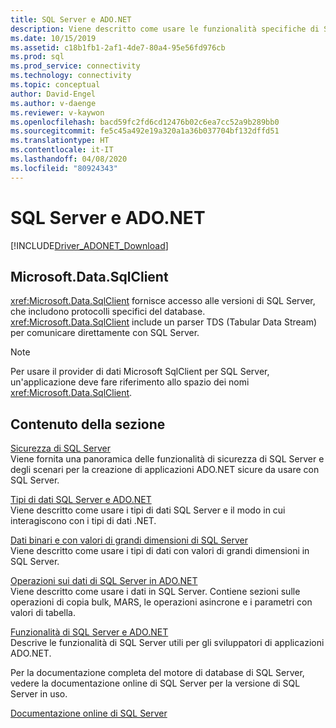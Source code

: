 ```yaml
---
title: SQL Server e ADO.NET
description: Viene descritto come usare le funzionalità specifiche di SQL Server
ms.date: 10/15/2019
ms.assetid: c18b1fb1-2af1-4de7-80a4-95e56fd976cb
ms.prod: sql
ms.prod_service: connectivity
ms.technology: connectivity
ms.topic: conceptual
author: David-Engel
ms.author: v-daenge
ms.reviewer: v-kaywon
ms.openlocfilehash: bacd59fc2fd6cd12476b02c6ea7cc52a9b289bb0
ms.sourcegitcommit: fe5c45a492e19a320a1a36b037704bf132dffd51
ms.translationtype: HT
ms.contentlocale: it-IT
ms.lasthandoff: 04/08/2020
ms.locfileid: "80924343"
---
```

# <a name="sql-server-and-adonet"></a>SQL Server e ADO.NET

[!INCLUDE[Driver_ADONET_Download](../../../includes/driver_adonet_download.md)]

## <a name="microsoftdatasqlclient"></a>Microsoft.Data.SqlClient

<xref:Microsoft.Data.SqlClient> fornisce accesso alle versioni di SQL Server, che includono protocolli specifici del database. <xref:Microsoft.Data.SqlClient> include un parser TDS (Tabular Data Stream) per comunicare direttamente con SQL Server.  
  
> [!NOTE]
> Per usare il provider di dati Microsoft SqlClient per SQL Server, un'applicazione deve fare riferimento allo spazio dei nomi <xref:Microsoft.Data.SqlClient>.  
  
## <a name="in-this-section"></a>Contenuto della sezione  
[Sicurezza di SQL Server](sql-server-security.md)  
Viene fornita una panoramica delle funzionalità di sicurezza di SQL Server e degli scenari per la creazione di applicazioni ADO.NET sicure da usare con SQL Server.  
  
[Tipi di dati SQL Server e ADO.NET](sql-server-data-types.md)  
Viene descritto come usare i tipi di dati SQL Server e il modo in cui interagiscono con i tipi di dati .NET.  
  
[Dati binari e con valori di grandi dimensioni di SQL Server](sql-server-binary-large-value-data.md)  
Viene descritto come usare i tipi di dati con valori di grandi dimensioni in SQL Server.  
  
[Operazioni sui dati di SQL Server in ADO.NET](sql-server-data-operations.md)  
Viene descritto come usare i dati in SQL Server. Contiene sezioni sulle operazioni di copia bulk, MARS, le operazioni asincrone e i parametri con valori di tabella.  
  
[Funzionalità di SQL Server e ADO.NET](sql-server-features-adonet.md)  
Descrive le funzionalità di SQL Server utili per gli sviluppatori di applicazioni ADO.NET.  
  
Per la documentazione completa del motore di database di SQL Server, vedere la documentazione online di SQL Server per la versione di SQL Server in uso.  
  
[Documentazione online di SQL Server](../../../sql-server/index.yml)

